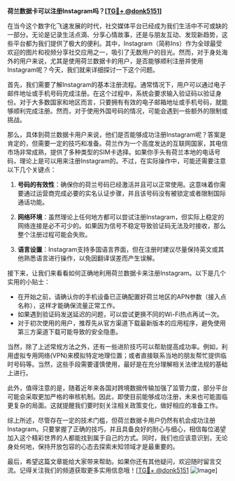 **荷兰数据卡可以注册Instagram吗？[[TG💪+ @donk5151](https://t.me/s/donk5151)]**

在当今这个数字化飞速发展的时代，社交媒体平台已经成为我们生活中不可或缺的一部分。无论是记录生活点滴、分享心情故事，还是与朋友互动、发现新趋势，这些平台都为我们提供了极大的便利。其中，Instagram（简称Ins）作为全球最受欢迎的图片和视频分享社交应用之一，吸引了无数用户的目光。然而，对于身处海外的用户来说，尤其是使用荷兰数据卡的用户，是否能够顺利注册并使用Instagram呢？今天，我们就来详细探讨一下这个问题。

首先，我们需要了解Instagram的基本注册流程。通常情况下，用户可以通过电子邮件地址或手机号码完成注册。在这个过程中，系统会要求输入验证码以验证身份。对于大多数国家和地区而言，只要拥有有效的电子邮箱地址或手机号码，就能够顺利完成注册。然而，对于使用外国号码的情况，可能会遇到一些额外的限制或挑战。

那么，具体到荷兰数据卡用户来说，他们是否能够成功注册Instagram呢？答案是肯定的，但需要一定的技巧和准备。荷兰作为一个高度发达的互联网国家，其电信市场非常成熟，提供了多种类型的SIM卡选择。如果你手头有荷兰本地的电话号码，理论上是可以用来注册Instagram的。不过，在实际操作中，可能还需要注意以下几个关键点：

1. **号码的有效性**：确保你的荷兰号码已经激活并且可以正常使用。这意味着你需要通过运营商完成必要的实名认证步骤，并且该号码没有被锁定或者限制国际通话功能。

2. **网络环境**：虽然理论上任何地方都可以尝试注册Instagram，但实际上稳定的网络连接是必不可少的。如果因为信号不稳定导致验证码无法及时接收，那么整个注册过程可能会失败。

3. **语言设置**：Instagram支持多国语言界面，但在注册时建议尽量保持英文或其他熟悉语言进行操作，以免因翻译误差而产生误解。

接下来，让我们来看看如何正确地利用荷兰数据卡来注册Instagram。以下是几个实用的小贴士：

- 在开始之前，请确认你的手机设备已正确配置好荷兰地区的APN参数（接入点名称），这样才能确保流量正常工作。
- 如果遇到验证码发送延迟的问题，可以尝试更换不同的Wi-Fi热点再试一次。
- 对于初次使用的用户，推荐先从官方渠道下载最新版本的应用程序，避免使用第三方渠道下载可能导致的安全隐患。

当然，除了上述常规方法之外，还有一些进阶技巧可以帮助提高成功率。例如，利用虚拟专用网络(VPN)来模拟特定地理位置；或者直接联系当地的朋友帮忙提供临时号码等。当然，这些手段需要谨慎使用，最好是在充分理解相关法律法规的基础上进行。

此外，值得注意的是，随着近年来各国对跨境数据传输加强了监管力度，部分平台可能会采取更加严格的审核机制。因此，即使目前能够成功注册，未来也可能面临更复杂的局面。这就提醒我们要时刻关注相关政策变化，做好相应的准备工作。

综上所述，尽管存在一定的技术门槛，但荷兰数据卡用户仍然有机会成功注册Instagram。只要掌握了正确的技巧，并且具备良好的耐心与细心，相信每位渴望加入这个精彩世界的人都能找到属于自己的方式。同时，我们也应该意识到，无论身处何地，保持开放包容的心态去探索未知领域才是最重要的。

最后，希望这篇文章能给大家带来帮助。如果你还有其他疑问，欢迎随时留言交流。记得关注我们的频道获取更多实用信息哦！[[TG💪+ @donk5151](https://t.me/s/donk5151) ![Image](https://i.postimg.cc/rwNCRYN7/Snipaste-2025-04-30-17-27-05.png)]